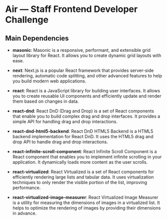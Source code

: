 # Air — Staff Frontend Developer Challenge


## Main Dependencies

- **masonic**: Masonic is a responsive, performant, and extensible grid layout library for React. It allows you to create dynamic grid layouts with ease.

- **next**: Next.js is a popular React framework that provides server-side rendering, automatic code splitting, and other advanced features to help you build modern web applications.

- **react**: React is a JavaScript library for building user interfaces. It allows you to create reusable UI components and efficiently update and render them based on changes in data.

- **react-dnd**: React DnD (Drag and Drop) is a set of React components that enable you to build complex drag and drop interfaces. It provides a simple API for handling drag and drop interactions.

- **react-dnd-html5-backend**: React DnD HTML5 Backend is a HTML5 backend implementation for React DnD. It uses the HTML5 drag and drop API to handle drag and drop interactions.

- **react-infinite-scroll-component**: React Infinite Scroll Component is a React component that enables you to implement infinite scrolling in your application. It dynamically loads more content as the user scrolls.

- **react-virtualized**: React Virtualized is a set of React components for efficiently rendering large lists and tabular data. It uses virtualization techniques to only render the visible portion of the list, improving performance.

- **react-virtualized-image-measurer**: React Virtualized Image Measurer is a utility for measuring the dimensions of images in a virtualized list. It helps to optimize the rendering of images by providing their dimensions in advance.

